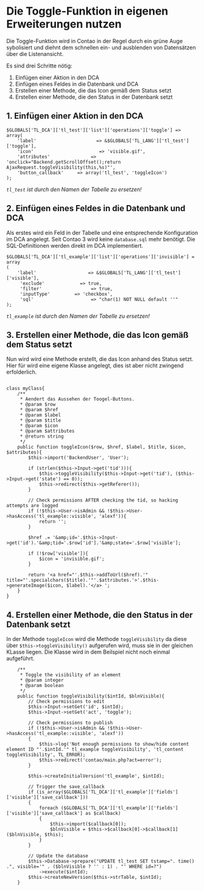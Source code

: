 # Die Toggle-Funktion in eigenen Erweiterungen nutzen

Die Toggle-Funktion wird in Contao in der Regel durch ein grüne Auge sybolisiert und diehnt dem schnellen ein- und ausblenden von Datensätzen über die Listenansicht.

Es sind drei Schritte nötig: 

1. Einfügen einer Aktion in den DCA
2. Einfügen eines Feldes in die Datenbank und DCA
2. Erstellen einer Methode, die das Icon gemäß dem Status setzt
3. Erstellen einer Methode, die den Status in der Datenbank setzt


## 1. Einfügen einer Aktion in den DCA
```{.php}
$GLOBALS['TL_DCA']['tl_test']['list']['operations']['toggle'] => array(
    'label'                      => &$GLOBALS['TL_LANG']['tl_test']['toggle'],
    'icon'                        => 'visible.gif',
    'attributes'               => 'onclick="Backend.getScrollOffset();return AjaxRequest.toggleVisibility(this,%s)"',
    'button_callback'     => array('tl_test', 'toggleIcon')
);
```
*`tl_test` ist durch den Namen der Tabelle zu ersetzen!*

## 2. Einfügen eines Feldes in die Datenbank und DCA

Als erstes wird ein Feld in der Tabelle und eine entsprechende Konfiguration im DCA angelegt. 
Seit Contao 3 wird keine `database.sql` mehr benötigt. Die SQL-Definitionen werden direkt im 
DCA implementiert.

```{.php}
$GLOBALS['TL_DCA']['tl_example']['list']['operations']['invisible'] = array
(
    'label'                   => &$GLOBALS['TL_LANG']['tl_test']['visible'],
     'exclude'             => true,
     'filter'                  => true,
     'inputType'         => 'checkbox',
     'sql'                     => "char(1) NOT NULL default ''"
);
```

*`tl_example` ist durch den Namen der Tabelle zu ersetzen!*

## 3. Erstellen einer Methode, die das Icon gemäß dem Status setzt

Nun wird wird eine Methode erstellt, die das Icon anhand des Status setzt. Hier für wird eine 
eigene Klasse angelegt, dies ist aber nicht zwingend erfolderlich.

```{.php}

class myClass{
    /**
     * Aendert das Aussehen der Toogel-Buttons.
     * @param $row
     * @param $href
     * @param $label
     * @param $title
     * @param $icon
     * @param $attributes
     * @return string
     */
    public function toggleIcon($row, $href, $label, $title, $icon, $attributes){
        $this->import('BackendUser', 'User');

        if (strlen($this->Input->get('tid'))){
            $this->toggleVisibility($this->Input->get('tid'), ($this->Input->get('state') == 0));
            $this->redirect($this->getReferer());
        }

        // Check permissions AFTER checking the tid, so hacking attempts are logged
        if (!$this->User->isAdmin && !$this->User->hasAccess('tl_example::visible', 'alexf')){
            return '';
        }

        $href .= '&amp;id='.$this->Input->get('id').'&amp;tid='.$row['id'].'&amp;state='.$row['visible'];

        if (!$row['visible']){
            $icon = 'invisible.gif';
        }

        return '<a href="'.$this->addToUrl($href).'" title="'.specialchars($title).'"'.$attributes.'>'.$this->generateImage($icon, $label).'</a> ';
    }
}
```

## 4. Erstellen einer Methode, die den Status in der Datenbank setzt

In der Methode `toggleIcon` wird die Methode `toggleVisibility` da diese über `$this->toggleVisibility()` 
aufgerufen wird, muss sie in der gleichen KLasse liegen. Die Klasse wird in dem Beilspiel nicht noch einmal 
aufgeführt.

```{.php}
    /**
     * Toggle the visibility of an element
     * @param integer
     * @param boolean
     */
    public function toggleVisibility($intId, $blnVisible){
        // Check permissions to edit
        $this->Input->setGet('id', $intId);
        $this->Input->setGet('act', 'toggle');

        // Check permissions to publish
        if (!$this->User->isAdmin && !$this->User->hasAccess('tl_example::visible', 'alexf'))
        {
            $this->log('Not enough permissions to show/hide content element ID "'.$intId.'" tl_example toggleVisibility', 'tl_content toggleVisibility', TL_ERROR);
            $this->redirect('contao/main.php?act=error');
        }

        $this->createInitialVersion('tl_example', $intId);

        // Trigger the save_callback
        if (is_array($GLOBALS['TL_DCA']['tl_example']['fields']['visible']['save_callback']))
        {
            foreach ($GLOBALS['TL_DCA']['tl_example']['fields']['visible']['save_callback'] as $callback)
            {
                $this->import($callback[0]);
                $blnVisible = $this->$callback[0]->$callback[1]($blnVisible, $this);
            }
        }

        // Update the database
        $this->Database->prepare("UPDATE tl_test SET tstamp=". time() .", visible='" . ($blnVisible ? '' : 1) . "' WHERE id=?")
            ->execute($intId);
        $this->createNewVersion($this->strTable, $intId);
    }
```

